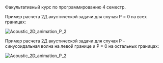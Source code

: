 Факультативный курс по программированию 4 семестр.


Пример расчета 2Д акустической задачи для случая P = 0 на всех границах:

![Acoustic_2D_animation_P_2](https://github.com/Klapeyrof/Optional-course-4-sem.-Numerical-calculation-of-wave-processes/blob/main/main%20codes/gifs/2D%20Aкустика/Граничное%20условие%20P%20%3D%200/Acoustic_2D_animation_P_3.gif)

Пример расчета 2Д акустической задачи для случая P - cинусоидальная волна на левой границе и P = 0 на остальных границах:

![Acoustic_2D_animation_P_2](https://github.com/Klapeyrof/Optional-course-4-sem.-Numerical-calculation-of-wave-processes/blob/main/main%20codes/gifs/2D%20Aкустика/Граничное%20условие%20на%20левой%20сумма%20синусов/Acoustic_2D_animation_P_sin_left_3.gif)
